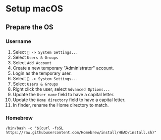 Setup macOS
===========

## Prepare the OS

### Username

 1. Select ` -> System Settings...`
 2. Select `Users & Groups`
 3. Select `Add Account`
 4. Create a new temporary "Administrator" account.
 5. Login as the temporary user.
 6. Select ` -> System Settings...`
 7. Select `Users & Groups`
 8. Right click the user, select `Advanced Options...`
 9. Update the `User name` field to have a capital letter.
 10. Update the `Home directory` field to have a capital letter.
 11. In finder, rename the Home directory to match.

### Homebrew

```shell
/bin/bash -c "$(curl -fsSL https://raw.githubusercontent.com/Homebrew/install/HEAD/install.sh)"
```
